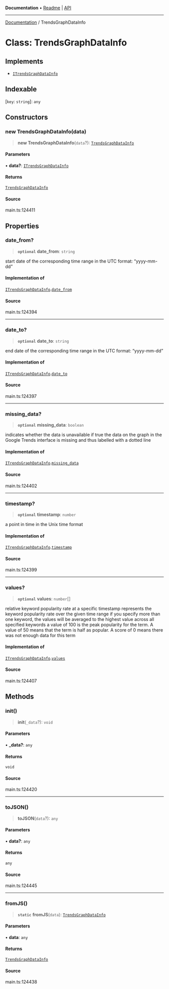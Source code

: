 **Documentation** • [Readme](../README.md) \| [API](../globals.md)

***

[Documentation](../README.md) / TrendsGraphDataInfo

# Class: TrendsGraphDataInfo

## Implements

- [`ITrendsGraphDataInfo`](../interfaces/ITrendsGraphDataInfo.md)

## Indexable

 \[`key`: `string`\]: `any`

## Constructors

### new TrendsGraphDataInfo(data)

> **new TrendsGraphDataInfo**(`data`?): [`TrendsGraphDataInfo`](TrendsGraphDataInfo.md)

#### Parameters

• **data?**: [`ITrendsGraphDataInfo`](../interfaces/ITrendsGraphDataInfo.md)

#### Returns

[`TrendsGraphDataInfo`](TrendsGraphDataInfo.md)

#### Source

main.ts:124411

## Properties

### date\_from?

> **`optional`** **date\_from**: `string`

start date of the corresponding time range
in the UTC format: “yyyy-mm-dd”

#### Implementation of

[`ITrendsGraphDataInfo`](../interfaces/ITrendsGraphDataInfo.md).[`date_from`](../interfaces/ITrendsGraphDataInfo.md#date_from)

#### Source

main.ts:124394

***

### date\_to?

> **`optional`** **date\_to**: `string`

end date of the corresponding time range
in the UTC format: “yyyy-mm-dd”

#### Implementation of

[`ITrendsGraphDataInfo`](../interfaces/ITrendsGraphDataInfo.md).[`date_to`](../interfaces/ITrendsGraphDataInfo.md#date_to)

#### Source

main.ts:124397

***

### missing\_data?

> **`optional`** **missing\_data**: `boolean`

indicates whether the data is unavailable
if true the data on the graph in the Google Trends interface is missing and thus labelled with a dotted line

#### Implementation of

[`ITrendsGraphDataInfo`](../interfaces/ITrendsGraphDataInfo.md).[`missing_data`](../interfaces/ITrendsGraphDataInfo.md#missing_data)

#### Source

main.ts:124402

***

### timestamp?

> **`optional`** **timestamp**: `number`

a point in time in the Unix time format

#### Implementation of

[`ITrendsGraphDataInfo`](../interfaces/ITrendsGraphDataInfo.md).[`timestamp`](../interfaces/ITrendsGraphDataInfo.md#timestamp)

#### Source

main.ts:124399

***

### values?

> **`optional`** **values**: `number`[]

relative keyword popularity rate at a specific timestamp
represents the keyword popularity rate over the given time range
if you specify more than one keyword, the values will be averaged to the highest value across all specified keywords
a value of 100 is the peak popularity for the term. A value of 50 means that the term is half as popular. A score of 0 means there was not enough data for this term

#### Implementation of

[`ITrendsGraphDataInfo`](../interfaces/ITrendsGraphDataInfo.md).[`values`](../interfaces/ITrendsGraphDataInfo.md#values)

#### Source

main.ts:124407

## Methods

### init()

> **init**(`_data`?): `void`

#### Parameters

• **\_data?**: `any`

#### Returns

`void`

#### Source

main.ts:124420

***

### toJSON()

> **toJSON**(`data`?): `any`

#### Parameters

• **data?**: `any`

#### Returns

`any`

#### Source

main.ts:124445

***

### fromJS()

> **`static`** **fromJS**(`data`): [`TrendsGraphDataInfo`](TrendsGraphDataInfo.md)

#### Parameters

• **data**: `any`

#### Returns

[`TrendsGraphDataInfo`](TrendsGraphDataInfo.md)

#### Source

main.ts:124438

